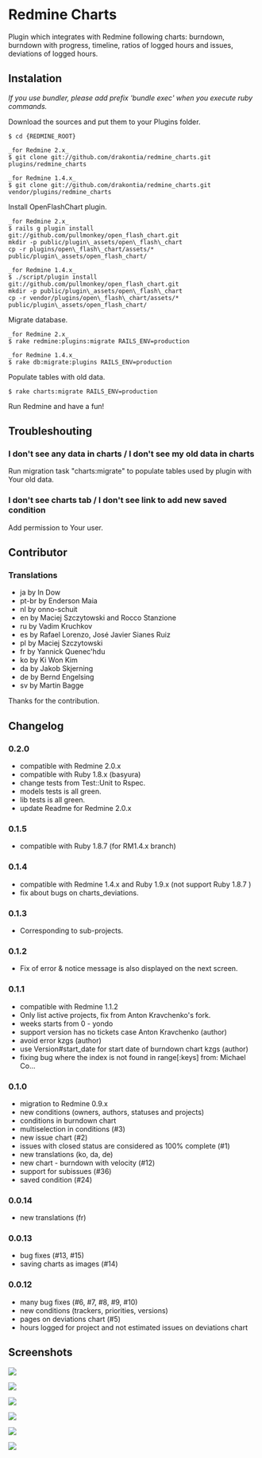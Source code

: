 Redmine Charts
==============

Plugin which integrates with Redmine following charts: burndown, burndown with progress, timeline, ratios of logged hours and issues, deviations of logged hours.

## Instalation

*If you use bundler, please add prefix 'bundle exec' when you execute ruby commands.*

Download the sources and put them to your Plugins folder.

    $ cd {REDMINE_ROOT}

    _for Redmine 2.x_
    $ git clone git://github.com/drakontia/redmine_charts.git plugins/redmine_charts

    _for Redmine 1.4.x_
    $ git clone git://github.com/drakontia/redmine_charts.git vendor/plugins/redmine_charts

Install OpenFlashChart plugin.

    _for Redmine 2.x_
    $ rails g plugin install git://github.com/pullmonkey/open_flash_chart.git
    mkdir -p public/plugin\_assets/open\_flash\_chart
    cp -r plugins/open\_flash\_chart/assets/* public/plugin\_assets/open_flash_chart/

    _for Redmine 1.4.x_
    $ ./script/plugin install git://github.com/pullmonkey/open_flash_chart.git
    mkdir -p public/plugin\_assets/open\_flash\_chart
    cp -r vendor/plugins/open\_flash\_chart/assets/* public/plugin\_assets/open_flash_chart/

Migrate database.

    _for Redmine 2.x_
    $ rake redmine:plugins:migrate RAILS_ENV=production

    _for Redmine 1.4.x_
    $ rake db:migrate:plugins RAILS_ENV=production

Populate tables with old data.

    $ rake charts:migrate RAILS_ENV=production

Run Redmine and have a fun!

## Troubleshouting

### I don't see any data in charts / I don't see my old data in charts

Run migration task "charts:migrate" to populate tables used by plugin with Your old data.

### I don't see charts tab / I don't see link to add new saved condition

Add permission to Your user.

## Contributor

### Translations

- ja by In Dow
- pt-br by Enderson Maia
- nl by onno-schuit
- en by Maciej Szczytowski and Rocco Stanzione
- ru by Vadim Kruchkov
- es by Rafael Lorenzo, José Javier Sianes Ruiz
- pl by Maciej Szczytowski
- fr by Yannick Quenec'hdu
- ko by Ki Won Kim
- da by Jakob Skjerning
- de by Bernd Engelsing
- sv by Martin Bagge

Thanks for the contribution.

## Changelog

### 0.2.0
- compatible with Redmine 2.0.x
- compatible with Ruby 1.8.x (basyura)
- change tests from Test::Unit to Rspec.
- models tests is all green.
- lib tests is all green.
- update Readme for Redmine 2.0.x

### 0.1.5
- compatible with Ruby 1.8.7 (for RM1.4.x branch)

### 0.1.4
- compatible with Redmine 1.4.x and Ruby 1.9.x (not support Ruby 1.8.7 )
- fix about bugs on charts\_deviations.

### 0.1.3
- Corresponding to sub-projects.

### 0.1.2
- Fix of error & notice message is also displayed on the next screen.

### 0.1.1
- compatible with Redmine 1.1.2
- Only list active projects, fix from Anton Kravchenko's fork.
- weeks starts from 0 - yondo
- support version has no tickets case Anton Kravchenko (author)
- avoid error  kzgs (author)
- use Version#start\_date for start date of burndown chart  kzgs (author)
- fixing bug where the index is not found in range[:keys] from: Michael Co...

### 0.1.0

- migration to Redmine 0.9.x
- new conditions (owners, authors, statuses and projects)
- conditions in burndown chart
- multiselection in conditions (#3)
- new issue chart (#2)
- issues with closed status are considered as 100% complete (#1)
- new translations (ko, da, de)
- new chart - burndown with velocity (#12)
- support for subissues (#36)
- saved condition (#24)

### 0.0.14

- new translations (fr)

### 0.0.13

- bug fixes (#13, #15)
- saving charts as images (#14)

### 0.0.12

- many bug fixes (#6, #7, #8, #9, #10)
- new conditions (trackers, priorities, versions)
- pages on deviations chart (#5)
- hours logged for project and not estimated issues on deviations chart

## Screenshots

![](http://farm4.static.flickr.com/3568/4599631980_fe37fc3fd7_o.jpg)

![](http://farm5.static.flickr.com/4035/4599631940_3b4d1a2642_o.jpg)

![](http://farm2.static.flickr.com/1298/4599014565_1d9be4c04d_o.jpg)

![](http://farm2.static.flickr.com/1159/4599014491_c22cba7925_o.jpg)

![](http://farm2.static.flickr.com/1056/4599014527_d8b7b6457f_o.jpg)

![](http://farm2.static.flickr.com/1401/4599631776_65e0d0bfa2_o.jpg)
